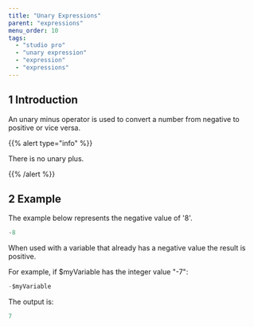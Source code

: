 ```yaml
---
title: "Unary Expressions"
parent: "expressions"
menu_order: 10
tags:
  - "studio pro"
  - "unary expression"
  - "expression"
  - "expressions"
---
```


## 1 Introduction

An unary minus operator is used to convert a number from negative to positive or vice versa.

{{% alert type="info" %}}

There is no unary plus.

{{% /alert %}}

## 2 Example

The example below represents the negative value of '8'.

```java
-8
```

When used with a variable that already has a negative value the result is positive.

For example, if $myVariable has the integer value "-7":

```java
-$myVariable
```

The output is:

```java
7
```

